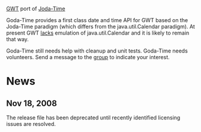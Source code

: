 [GWT](http://code.google.com/p/google-web-toolkit/) port of [Joda-Time](http://joda-time.sourceforge.net/)

Goda-Time provides a first class date and time API for GWT based on the Joda-Time paradigm (which differs from the java.util.Calendar paradigm).  At present GWT [lacks](http://code.google.com/p/google-web-toolkit/issues/detail?id=603) emulation of java.util.Calendar and it is likely to remain that way.

Goda-Time still needs help with cleanup and unit tests. Goda-Time needs volunteers.  Send a message to the [group](http://groups.google.com/group/goda-time) to indicate your interest.

# News #
## Nov 18, 2008 ##
The release file has been deprecated until recently identified licensing issues are resolved.